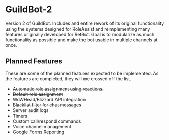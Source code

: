 # GuildBot-2
 
Version 2 of GuildBot. Includes and entire rework of its original functionality using the systems designed for RoleAssist and reimplementing many features originally developed for RetBot. Goal is to modularize as much functionality as possible and make the bot usable in multiple channels at once.

## Planned Features
These are some of the planned features expected to be implemented. As the features are completed, they will me crossed off the list. 
* ~~Automatic role assignment using reactions.~~
* ~~Default role assignment~~
* WoWHead/Blizzard API integration
* ~~Blacklist filter for chat messages~~
* Server audit logs
* Timers
* Custom call/respond commands
* Voice channel management
* Google Forms Reporting